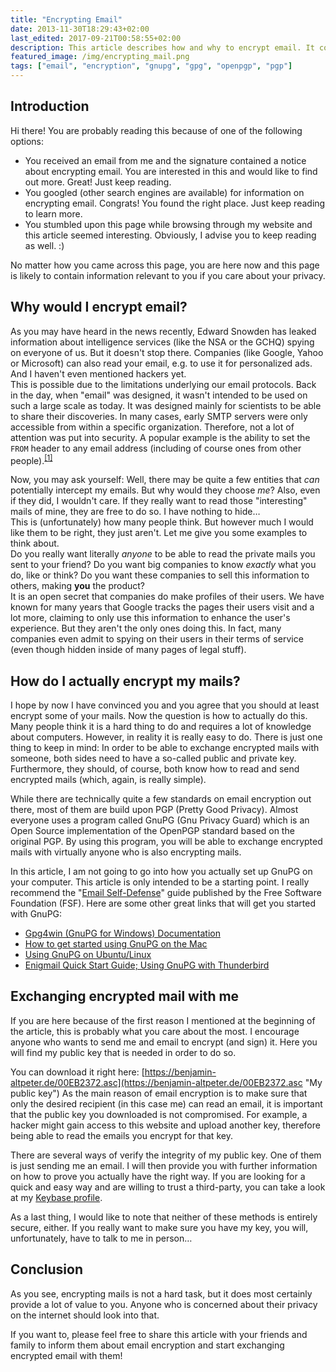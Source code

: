 ```yaml
---
title: "Encrypting Email"
date: 2013-11-30T18:29:43+02:00
last_edited: 2017-09-21T00:58:55+02:00
description: This article describes how and why to encrypt email. It contains my public key so you can exchange encrypted mail with me.
featured_image: /img/encrypting_mail.png
tags: ["email", "encryption", "gnupg", "gpg", "openpgp", "pgp"]
---
```


## Introduction

Hi there! You are probably reading this because of one of the following options:

* You received an email from me and the signature contained a notice about encrypting email. You are interested in this and would like to find out more. Great! Just keep reading.
* You googled (other search engines are available) for information on encrypting email. Congrats! You found the right place. Just keep reading to learn more.
* You stumbled upon this page while browsing through my website and this article seemed interesting. Obviously, I advise you to keep reading as well. :)

No matter how you came across this page, you are here now and this page is likely to contain information relevant to you if you care about your privacy.

## Why would I encrypt email?

As you may have heard in the news recently, Edward Snowden has leaked information about intelligence services (like the NSA or the GCHQ)
spying on everyone of us. But it doesn't stop there. Companies (like Google, Yahoo or Microsoft) can also read your email, e.g. to use it
for personalized ads. And I haven't even mentioned hackers yet.  
This is possible due to the limitations underlying our email protocols. Back in the day, when "email" was designed, it wasn't intended to
be used on such a large scale as today. It was designed mainly for scientists to be able to share their discoveries. In many cases, early
SMTP servers were only accessible from within a specific organization. Therefore, not a lot of attention was put into security. A popular
example is the ability to set the `FROM` header to any email address (including of course ones from other people).<sup>[[1]](https://en.wikipedia.org/wiki/Email_spoofing)</sup>

Now, you may ask yourself: Well, there may be quite a few entities that _can_
potentially intercept my emails. But why would they choose _me_? Also, even if they did, I wouldn't care. If they really want to read those
"interesting" mails of mine, they are free to do so. I have nothing to hide…  
This is (unfortunately) how many people think. But however much I would like them to be right, they just aren't. Let me give you some examples
to think about.  
Do you really want literally _anyone_ to be able to read the private mails you sent to your friend? Do you want big companies to know _exactly_
what you do, like or think? Do you want these companies to sell this information to others, making **you** the product?  
It is an open secret that companies do make profiles of their users. We have known for many years that Google tracks the pages their users visit
and a lot more, claiming to only use this information to enhance the user's experience. But they aren't the only ones doing this. In fact, many
companies even admit to spying on their users in their terms of service (even though hidden inside of many pages of legal stuff).

## How do I actually encrypt my mails?

I hope by now I have convinced you and you agree that you should at least encrypt some of your mails. Now the question is how to actually do
this. Many people think it is a hard thing to do and requires a lot of knowledge about computers. However, in reality it is really easy to do.
There is just one thing to keep in mind: In order to be able to exchange encrypted mails with someone, both sides need to have a so-called public
and private key. Furthermore, they should, of course, both know how to read and send encrypted mails (which, again, is really simple).

While there are technically quite a few standards on email encryption out there, most of them are build upon PGP (Pretty Good Privacy). Almost
everyone uses a program called GnuPG (Gnu Privacy Guard) which is an Open Source implementation of the OpenPGP standard based on the original
PGP. By using this program, you will be able to exchange encrypted mails with virtually anyone who is also encrypting mails.

In this article, I am not going to go into how you actually set up GnuPG on your computer. This article is only intended to be a starting point.
I really recommend the "[Email Self-Defense](https://emailselfdefense.fsf.org/en/)" guide published by the Free Software Foundation (FSF). Here
are some other great links that will get you started with GnuPG:

* [Gpg4win (GnuPG for Windows) Documentation](https://gpg4win.org/doc/en/gpg4win-compendium.html)
* [How to get started using GnuPG on the Mac](https://gpgtools.tenderapp.com/kb/how-to/first-steps-where-do-i-start-where-do-i-begin-setup-gpgtools-create-a-new-key-your-first-encrypted-mail)
* [Using GnuPG on Ubuntu/Linux](https://help.ubuntu.com/community/GnuPrivacyGuardHowto)
* [Enigmail Quick Start Guide; Using GnuPG with Thunderbird](https://www.enigmail.net/documentation/enigmail-quickstart.pdf)

## Exchanging encrypted mail with me

If you are here because of the first reason I mentioned at the beginning of the article, this is probably what you care about the most.
I encourage anyone who wants to send me and email to encrypt (and sign) it. Here you will find my public key that is needed in order to do so.

You can download it right here: [https://benjamin-altpeter.de/00EB2372.asc](https://benjamin-altpeter.de/00EB2372.asc "My public key") As the
main reason of email encryption is to make sure that only the desired recipient (in this case me) can read an email, it is important that the
public key you downloaded is not compromised. For example, a hacker might gain access to this website and upload another key, therefore being
able to read the emails you encrypt for that key.

There are several ways of verify the integrity of my public key. One of them is just sending me an email. I will then provide you with further
information on how to prove you actually have the right way. If you are looking for a quick and easy way and are willing to trust a third-party,
you can take a look at my [Keybase profile](https://keybase.io/baltpeter).

As a last thing, I would like to note that neither of these methods is entirely secure, either. If you really want to make sure you have my
key, you will, unfortunately, have to talk to me in person…

## Conclusion

As you see, encrypting mails is not a hard task, but it does most certainly provide a lot of value to you. Anyone who is concerned about their
privacy on the internet should look into that.

If you want to, please feel free to share this article with your friends and family to inform them about email encryption and start exchanging
encrypted email with them!
